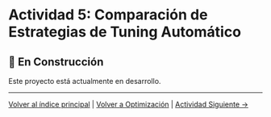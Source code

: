 # Actividad 5: Comparación de Estrategias de Tuning Automático

## 🚧 En Construcción

Este proyecto está actualmente en desarrollo.

---

[Volver al índice principal](../../README.md) | [Volver a Optimización](../README.md) | [Actividad Siguiente →](../Actividad_6_Enfermedades_Cronicas/README.md)

